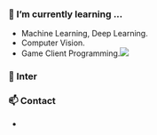 ### 🌱 I’m currently learning ...
- Machine Learning, Deep Learning.
- Computer Vision.
- Game Client Programming.<img src="https://img.shields.io/badge/Unity-FFFFFF?
          style=flat,
          &logo=Unity,
          &logoColor=white"/>

### 🔭 Inter

### 📫 Contact
- 

<!--
**seongbae15/seongbae15** is a ✨ _special_ ✨ repository because its `README.md` (this file) appears on your GitHub profile.

Here are some ideas to get you started:

- 🔭 I’m currently working on ...
- 🌱 I’m currently learning ...
- 👯 I’m looking to collaborate on ...
- 🤔 I’m looking for help with ...
- 💬 Ask me about ...
- 📫 How to reach me: ...
- 😄 Pronouns: ...
- ⚡ Fun fact: ...
-->
